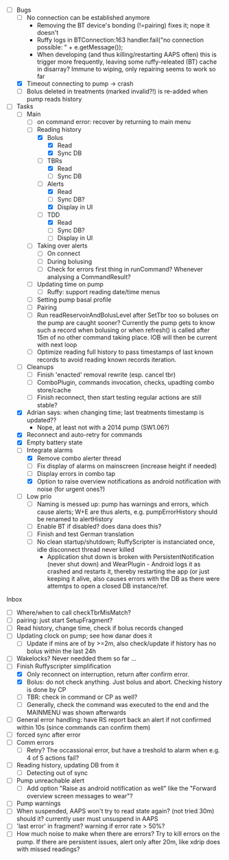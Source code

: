 - [ ] Bugs
  - [ ] No connection can be established anymore
    - Removing the BT device's bonding (!=pairing) fixes it; nope it doesn't
    - Ruffy logs in BTConnection:163  handler.fail("no connection possible: " + e.getMessage());
    - When developing (and thus killing/restarting AAPS often) this is trigger more frequently, leaving
      some ruffy-releated (BT) cache in disarray? Immune to wiping, only repairing seems to work so far
  - [x] Timeout connecting to pump -> crash
  - [ ] Bolus deleted in treatments  (marked invalid?!) is re-added when pump reads history
- [ ] Tasks
  - [ ] Main
    - [ ] on command error: recover by returning to main menu
    - [ ] Reading history
      - [x] Bolus
        - [x] Read
        - [x] Sync DB
      - [ ] TBRs
        - [x] Read
        - [ ] Sync DB
      - [ ] Alerts
        - [x] Read
        - [ ] Sync DB?
        - [x] Display in UI
      - [ ] TDD
        - [x] Read
        - [ ] Sync DB?
        - [ ] Display in UI
    - [ ] Taking over alerts
      - [ ] On connect
      - [ ] During bolusing
      - [ ] Check for errors first thing in runCommand? Whenever analysing a CommandResult?
    - [ ] Updating time on pump
      - [ ] Ruffy: support reading date/time menus
    - [ ] Setting pump basal profile
    - [ ] Pairing
    - [ ] Run readReservoirAndBolusLevel after SetTbr too so boluses on the pump are caught sooner?
          Currently the pump gets to know such a record when bolusing or when refresh() is called
          after 15m of no other command taking place. IOB will then be current with next loop
    - [ ] Optimize reading full history to pass timestamps of last known records to avoid reading known records
          iteration.
  - [ ] Cleanups
    - [ ] Finish 'enacted' removal rewrite (esp. cancel tbr)
    - [ ] ComboPlugin, commands invocation, checks, upadting combo store/cache
    - [ ] Finish reconnect, then start testing regular actions are still stable?
  - [x] Adrian says: when changing time; last treatments timestamp is  updated??
    - Nope, at least not with a 2014 pump (SW1.06?)
  - [x] Reconnect and auto-retry for commands
  - [x] Empty battery state
  - [ ] Integrate alarms
    - [x] Remove combo alerter thread
    - [ ] Fix display of alarms on mainscreen (increase height if needed)
    - [ ] Display errors in combo tap
    - [x] Option to raise overview notifications as android notification with noise (for urgent ones?)
  - [ ] Low prio
    - [ ] Naming is messed up: pump has warnings and errors, which cause alerts; W+E are thus alerts,
          e.g. pumpErrorHistory should be renamed to alertHistory
    - [ ] Enable BT if disabled? does dana does this?
    - [ ] Finish and test German translation
    - [ ] No clean startup/shutdown; RuffyScripter is instanciated once, idle disconnect thread never killed
        - Application shut down is broken with PersistentNotification (never shut down) and WearPlugin -
          Android logs it as crashed and restarts it, thereby restarting the app (or just keeping it alive,
          also causes errors with the DB as there were attemtps to open a closed DB instance/ref.

Inbox
  - [ ] Where/when to call checkTbrMisMatch?
  - [ ] pairing: just start SetupFragment?
  - [ ] Read history, change time, check if bolus records changed
  - [ ] Updating clock on pump; see how danar does it
    - [ ] Update if mins are of by >=2m, also check/update if history has no bolus within the last 24h
  - [ ] Wakelocks? Never needded them so far ...
  - [ ] Finish Ruffyscripter simplification
    - [x] Only reconnect on interruption, return after confirm error.
    - [x] Bolus: do not check anything. Just bolus and abort. Checking history is done by CP
    - [ ] TBR: check in command or CP as well?
    - [ ] Generally, check the command was executed to the end and the MAINMENU was shown afterwards
  - [ ] General error handling: have RS report back an alert if not confirmed within 10s (since commands can confirm them)
  - [ ] forced sync after error
  - [ ] Comm errors
    - [ ] Retry? The occassional error, but have a treshold to alarm when e.g. 4 of 5 actions fail?
  - [ ] Reading history, updating DB from it
    - [ ] Detecting out of sync
  - [ ] Pump unreachable alert
    - [ ] Add option "Raise as android notification as well" like the "Forward overview screen messages to wear"?
  - [ ] Pump warnings
  - [ ] When suspended, AAPS won't try to read state again? (not tried 30m) should it? currently user must unsuspend in AAPS
  - [ ] 'last error' in fragment? warning if error rate > 50%?
  - [ ] How much noise to make when there are errors? Try to kill errors on the pump. If there are persistent issues, alert only after 20m, like xdrip does with missed readings?

